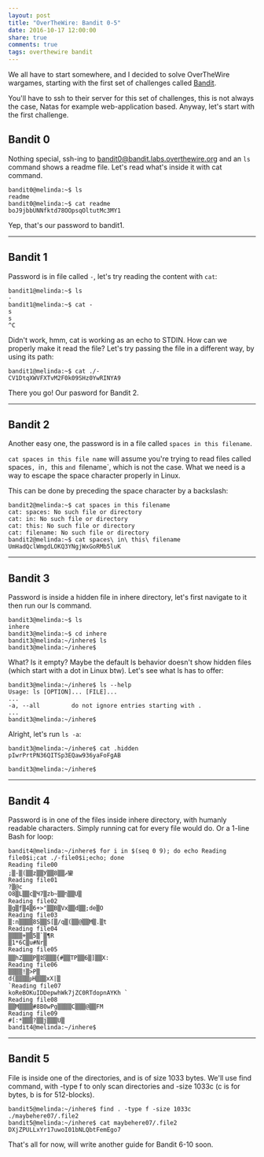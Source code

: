 ```yaml
---
layout: post
title: "OverTheWire: Bandit 0-5"
date: 2016-10-17 12:00:00
share: true
comments: true
tags: overthewire bandit
---
```


We all have to start somewhere, and I decided to solve OverTheWire wargames, starting with the first set of challenges called [Bandit](http://overthewire.org/wargames/bandit/).

You'll have to ssh to their server for this set of challenges, this is not always the case, Natas for example web-application based. Anyway, let's start with the first challenge.

## Bandit 0

Nothing special, ssh-ing to bandit0@bandit.labs.overthewire.org and an `ls` command shows a readme file. Let's read what's inside it with cat command.

```console
bandit0@melinda:~$ ls
readme
bandit0@melinda:~$ cat readme
boJ9jbbUNNfktd78OOpsqOltutMc3MY1
```
Yep, that's our password to bandit1.

___________________________________________

## Bandit 1

Password is in file called `-`, let's try reading the content with `cat`:

```console
bandit1@melinda:~$ ls
-
bandit1@melinda:~$ cat -
s
s
^C
```

Didn't work, hmm, cat is working as an echo to STDIN. How can we properly make it read the file?  Let's try passing the file in a different way, by using its path:

```console
bandit1@melinda:~$ cat ./-
CV1DtqXWVFXTvM2F0k09SHz0YwRINYA9
```

There you go! Our pasword for Bandit 2.

___________________________________________

## Bandit 2

Another easy one, the password is in a file called `spaces in this filename`.


`cat spaces in this file name` will assume you're trying to read files called spaces`, `in`, `this `and `filename`, which is not the case. What we need is a way to escape the space character properly in Linux.

This can be done by preceding the space character by a backslash:

```console
bandit2@melinda:~$ cat spaces in this filename
cat: spaces: No such file or directory
cat: in: No such file or directory
cat: this: No such file or directory
cat: filename: No such file or directory
bandit2@melinda:~$ cat spaces\ in\ this\ filename
UmHadQclWmgdLOKQ3YNgjWxGoRMb5luK
```

___________________________________________

## Bandit 3

Password is inside a hidden file in inhere directory, let's first navigate to it then run our ls command.

```console
bandit3@melinda:~$ ls
inhere
bandit3@melinda:~$ cd inhere
bandit3@melinda:~/inhere$ ls
bandit3@melinda:~/inhere$
```

What? Is it empty? Maybe the default ls behavior doesn't show hidden files (which start with a dot in Linux btw). Let's see what ls has to offer:

```console
bandit3@melinda:~/inhere$ ls --help
Usage: ls [OPTION]... [FILE]...
...
-a, --all         do not ignore entries starting with .
...
bandit3@melinda:~/inhere$
```

Alright, let's run `ls -a`:

```console
bandit3@melinda:~/inhere$ cat .hidden
pIwrPrtPN36QITSp3EQaw936yaFoFgAB

bandit3@melinda:~/inhere$
```

___________________________________________

## Bandit 4

Password is in one of the files inside inhere directory, with humanly readable characters. Simply running cat for every file would do. Or a 1-line Bash for loop:

```console
bandit4@melinda:~/inhere$ for i in $(seq 0 9); do echo Reading file0$i;cat ./-file0$i;echo; done
Reading file00
;▒-▒(▒▒z▒▒У▒▒ޘ▒▒8鑾
Reading file01
?▒@c
O8▒L▒▒c▒Ч7▒zb~▒▒ף▒▒U▒
Reading file02
▒g▒f▒4▒6+>"▒▒B▒Vx▒▒d▒▒;de▒O
Reading file03
▒:n▒▒▒▒8S▒▒Ѕ[▒/q▒(▒▒@▒▒M▒.▒t
Reading file04
▒▒▒▒+▒▒5▒`▒¶R
▒1*6C▒u#Nr▒
Reading file05
▒▒hZ▒▒▒P▒邚▒▒▒{#▒▒TP▒▒6▒]▒▒X:
Reading file06
▒▒▒▒!▒>P▒
d{▒▒▒▒ҏH▒▒▒xX|▒
`Reading file07
koReBOKuIDDepwhWk7jZC0RTdopnAYKh `
Reading file08
▒▒M▒▒▒▒#8B0wPg▒▒▒▒C▒▒▒@▒▒FM
Reading file09
#[:*▒▒▒?▒▒j▒▒▒U▒
bandit4@melinda:~/inhere$
```

___________________________________________

## Bandit 5

File is inside one of the directories, and is of size 1033 bytes. We'll use find command, with -type f to only scan directories and -size 1033c (c is for bytes, b is for 512-blocks).

```console
bandit5@melinda:~/inhere$ find . -type f -size 1033c
./maybehere07/.file2
bandit5@melinda:~/inhere$ cat maybehere07/.file2
DXjZPULLxYr17uwoI01bNLQbtFemEgo7
```

That's all for now, will write another guide for Bandit 6-10 soon.